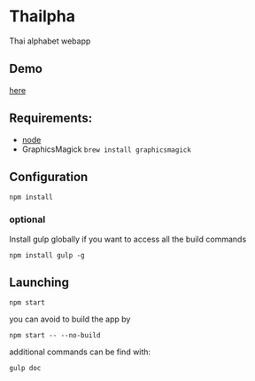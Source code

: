 # Thailpha

Thai alphabet webapp

## Demo

[here](https://www.googledrive.com/host/0B5WqGSF-8XAVfkZGYWJOUkxYaVlUb2l1UkNTM1E3X3VEY1lDMHI5NGp5UzFZdE9UWE1oQ28)

## Requirements:

- [node](http://nodejs.org/download/)
- GraphicsMagick `brew install graphicsmagick`

## Configuration

```
npm install
```

### optional 

Install gulp globally if you want to access all the build commands

```
npm install gulp -g
```

## Launching

```
npm start
```

you can avoid to build the app by 

```
npm start -- --no-build
```

additional commands can be find with:

```
gulp doc
```
